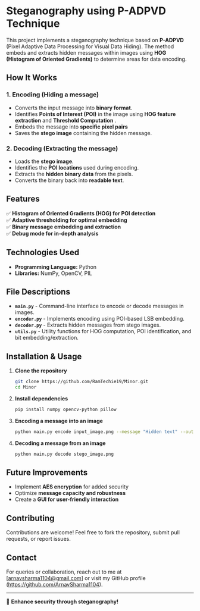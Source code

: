 # Steganography using P-ADPVD Technique

This project implements a steganography technique based on **P-ADPVD** (Pixel Adaptive Data Processing for Visual Data Hiding). The method embeds and extracts hidden messages within images using **HOG (Histogram of Oriented Gradients)** to determine areas for data encoding.

## How It Works

### 1. Encoding (Hiding a message)
- Converts the input message into **binary format**.
- Identifies **Points of Interest (POI)** in the image using **HOG feature extraction** and **Threshold Computation** .
- Embeds the message into **specific pixel pairs** 
- Saves the **stego image** containing the hidden message.

### 2. Decoding (Extracting the message)
- Loads the **stego image**.
- Identifies the **POI locations** used during encoding.
- Extracts the **hidden binary data** from the pixels.
- Converts the binary back into **readable text**.

## Features
  
✅ **Histogram of Oriented Gradients (HOG) for POI detection**  
✅ **Adaptive thresholding for optimal embedding**  
✅ **Binary message embedding and extraction**  
✅ **Debug mode for in-depth analysis**  

## Technologies Used

- **Programming Language:** Python  
- **Libraries:** NumPy, OpenCV, PIL  

## File Descriptions

- **`main.py`** - Command-line interface to encode or decode messages in images.
- **`encoder.py`** - Implements encoding using POI-based LSB embedding.
- **`decoder.py`** - Extracts hidden messages from stego images.
- **`utils.py`** - Utility functions for HOG computation, POI identification, and bit embedding/extraction.

## Installation & Usage

1. **Clone the repository**  
   ```bash
   git clone https://github.com/RamTechie19/Minor.git
   cd Minor
   ```

2. **Install dependencies**  
   ```bash
   pip install numpy opencv-python pillow
   ```

3. **Encoding a message into an image**  
   ```bash
   python main.py encode input_image.png --message "Hidden text" --output stego_image.png
   ```

4. **Decoding a message from an image**  
   ```bash
   python main.py decode stego_image.png
   ```

## Future Improvements

- Implement **AES encryption** for added security   
- Optimize **message capacity and robustness**  
- Create a **GUI for user-friendly interaction**  

## Contributing

Contributions are welcome! Feel free to fork the repository, submit pull requests, or report issues.

## Contact

For queries or collaboration, reach out to me at [arnavsharma1104@gmail.com] or visit my GitHub profile (https://github.com/ArnavSharma1104).

---

🚀 **Enhance security through steganography!**
